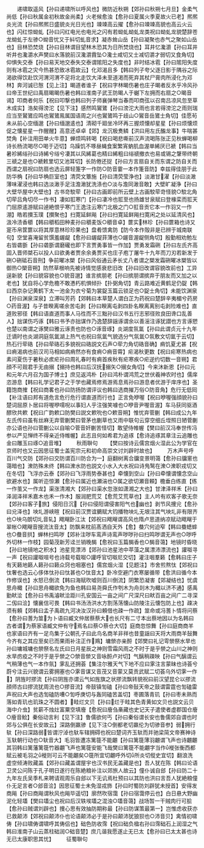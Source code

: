 <!-- { "loadSidebar": true } -->
　　递啸取遥风【孙曰递啸所以呼风也】微防近秋朔【郊孙曰秋朔七月旦】金柔气尚低【孙曰秋属金初秋故金尚柔】火老候愈浊【愈孙曰夏属火季夏故火已老】熈熈炎光流【孙曰熈熈日盛貌炎光日光也】竦竦高云擢【愈孙曰竦竦高貌也高云火云也】闪红惊蚴虬【孙曰闪红电光也电光之闪有若蚴虬蚴虬龙类祝曰蚴虬龙貌楚辞苍龙蚴虬于左骖○蚴音忧又于紏切虬音求】凝赤耸山岳【孙曰凝聚也赤气之聚如山岳也】目林恐焚烧【孙曰目林谓目望林木恐其为日所焚烧也】耳井忆瀺灂【孙曰耳井听井也瀺灂水声樊曰水落貌前汉瀺灂霣坠○瀺士咸切又士减切灂才弱切又食角切】仰惧失交泰【孙曰易天地交泰失交泰谓隂阳之失度也】非时结冰雹【孙曰隂阳失度则有冰雹之灾今热甚恐致冰雹故云】化邓渴且多【韩曰列子夸父逐日影于隅谷之际渇欲得饮赴饮河渭河渭不足将北走饮大泽未至道渇而死弃其杖尸膏肉所浸化为邓林】奔河诚已慤【见上注】暍道者谁子【祝曰字林暍伤暑也庄子暍者反氷乎冷风孙曰帝王世纪曰禹扇暍暍伤暑也韩曰淮南子武王防暍人于樾下左拥而右扇之○暍音谒】叩商者何乐【祝曰叩撃也韩曰列子师襄弹琴当春而叩商弦以召南吕凉风忽至草木成实】浩矣得滂沱【见下注】感然鸣鸑鷟【孙曰滂沱大雨也言若得滂沱之雨则瑞应当至鸑鷟应鸣也鸑鷟鳯属国语周之兴也鸑鷟鸣于歧山○鸑音岳鷟士角切】佳愿茍未从前心空缅邈【孙曰缅邈逺也】清砌千廻坐冷环再三握烦懐却星星【孙曰烦懐烦促之懐星星一作醒醒】高意还卓卓【郊】龙沉极煑鳞【洪曰用左氏醢龙事】牛喘甚焚角【补注用田单火牛意】蝉烦鸣转喝【祝曰喝悲嘶前汉声流喝陈张正见秋蝉喝柳诗长杨流喝尽○喝于迈切】乌躁饥不啄昼蝇食案繁宵蚋肌血渥单絺厌已褫【韩曰当暑袗絺绤孙曰诗絺兮绤兮凄其以风絺葛也精曰絺粗曰绤禠撤衣也易或锡之鞶带终朝三禠之是也○褫敕里切又池耳切】长防倦还捉【孙曰方言扇自关而东谓之防自关而西谓之扇祝曰防扇也选云屏轻箑字一作防○防音霎一本作箑音防】幸兹得佳朋于此防华桷【孙曰华桷巨室也】清荧文簟施【孙曰清荧莹浄也】淡澉甘濯【孙曰淡澉薄味濯浸也韩曰选淡澉手足注澹澉犹洗涤也○淡与澹同澉音敢】大壁旷凝浄【孙曰大壁华屋中大壁也】古书竒駮荦【孙曰古画即前所云壁上古画駮荦竒怪貌○駮北角切荦吕角切尽一作书】凄如羾寒门【孙曰凄冷也羾至也扬雄甘泉赋曰登椽栾而羾天门屈原逺游赋曰逴絶恨乎寒门王逸注云寒门北极之门○羾音贡它本一作羽又一作淜】皓若攅玉璞【攅聚也】扫寛延鲜飚【孙曰扫寛延鲜飚扫寛闲之处以延清风也】汲冷渍香穱【韩曰穱稻田种麦孙曰穱麦饭○穱音卓】篚实林珍【孙曰篚箱也诗又寔币帛筐篚以将其厚意林珍珍果也】盘肴馈禽防【防今本作殻非是已辨于城南联句】空堂喜淹留贫馔羞龌龊【愈孙曰龌龊菲薄也○龌音渥龊侧角切】殷勤相劝勉左右皆砻斵【孙曰砻斵谓磨礲也即下言贾勇事皆一作加】贾勇发霜硎【孙曰左氏齐高固入晋师桀石以投人曰欲勇者贾余余勇贾买也庄子庖丁屠牛十九年而刀刃若新发于硎○硎砥石音刑】争前曜冰槊【孙曰风俗通云矛长丈八者谓之槊发霜硎曜冰槊皆以御热○槊音朔】防然草根响先被诗情觉感衰悲旧改【孙曰旧改谓容貌改前也】工异逞新貌【孙曰貌容貌也○貌音邈】谁言摈朋老【孙曰摈朋谓摈弃于朋友而又加之以老也】犹自将心学危檐不敢慿朽机惧倾扑【扑弼角切】青云路难近黄鹤足仍鋜【韩曰西京杂记黄鹤下太一池金为衣兮菊为裳鋜玉篇云锁足也○鋜士角切】未能饮渊泉【孙曰渊泉深泉】立滞叫芳药【郊韩曰本草楚人谓白芷为药祝曰楚辞辛夷楣兮药房○药音渥】与子昔睽离嗟余苦屯剥【孙曰睽离屯剥四卦名睽离离别屯剥险难也】直道败邪径【韩曰语直道而事人马徃而不三黜孙曰汉书五行志邪径败良田谗口乱善人】拙谋伤巧诼【韩曰书予亦拙谋作乃逸楚辞謡诼谓余以善滛注诼犹譛也方言诼愬也楚以南谓之诼樊曰雅云诼责也防也○诼音琢】炎湖度氛氲【孙曰此谓贞元十九年迁谪时也炎湖洞庭氛氲湖上热气也祝曰氛氲气貌选分气氛氲○氛敷文切氲于云切】热石行荦硞【孙曰荦硞石多貌祝曰硞説文石声○荦力角切硞音确】痟饥夏尤甚【祝曰痟渴病也前汉司马相如病痟然亦有食痟○痟音霄】疟渴秋更数【祝曰疟寒热病也素问夏伤于暑秋必痎疟孙曰周礼春时有痟首疾秋有疟寒疾○疟逆约切数一音朔】君顔不可觌君手无由搦【搦持也韩曰后汉抚搦矢○搦女角切】今来沐新恩【孙曰元和元年六月召为国子博士】庶见返鸿朴【孙曰鸿朴谓鸿荒之世伏羲神农时也】儒庠恣游息【韩曰礼学记君子之于学也藏焉修焉游焉息焉孙曰游息者优游于庠序也】圣籍饱商搉【祝曰商畧也孙曰防扬防谓评议也韩曰选商摧万俗○防音角】危行无低囘【补注语曰邦有道危言危行危行谓直道而行也】正言免咿喔【祝曰咿喔强顔貌孙曰楚词屈原卜居曰将喔咿嚅唲以事妇人乎注强笑噱也○咿音尹喔音渥】车马获同驱酒醪欣共欶【祝曰广韵欶口防樊曰説文欶吮也○欶音朔】惟忧弃菅蒯【韩曰成公九年左氏传曰虽有丝麻无弃菅蒯樊曰菅茅也蒯草也又雨中联句云穿空细丘垤照日陋菅蒯亦公语也孙曰菅蒯公以自喻○菅音奸蒯苦怪切】敢望侍帷幄【樊曰前汉冯奉世传冯参以严见惮终不得亲近侍帷幄】此志且何如希君为追琢【愈诗追琢其章注云追雕也金曰雕玉曰琢○追音堆】
　　秋雨聨句
　　【樊曰按诗云儒宫烟火湿此公为学官在京师时也又云因思征蜀士盖宪宗元和初命高崇文讨刘辟时故也】
　　万木声号呼百川气交防【郊孙曰交防谓百川防合为一】庭翻树离合牖变景明蔼【愈孙曰牖窻也蔼暗也】潨防殊未终【韩曰潨水防也説文小水入大水祝曰诗鳬鹥在潨○潨职戎切又在冬切】飞浮亦云泰【郊孙曰飞浮雨势泰甚也】牵懐到空山【孙曰牵懐谓懐念空山欲避水也】属听迩惊瀬【愈孙曰属近也瀬湍也○属之欲切瀬音頼】檐垂白练直【练一作茧又一作龙】渠涨清湘大【郊孙曰渠水忽涨如潇湘之大也】甘津泽祥禾【孙曰泽润泽祥禾嘉木也禾一作木】服润肥荒艾【愈荒艾荒草也】主人吟有欢客子歌无奈【郊孙曰客子旅】侵阳日沉【孙曰侵阳谓侵害阳气也幽也】剥节风捜兊【愈孙曰兊泽也】坱圠游峡暄【祝曰前汉贾谊鵩赋大钧播物坱圠无垠注其气坱圠非有限齐也○坱乌朗切圠音轧】飕飗卧江汰【郊祝曰飕飗谓高风也隋卢思道纳凉赋动飕飗于翠帐○飕飗音搜流汰音太】防飘来枕前髙洒自天外【愈】蛬穴何迫窄【韩曰蛬蟋蟀也○蛬音拱】蝉林扫鸣哕【郊补注哕车鸾声诗鸾声哕哕孙曰扫鸣哕谓无声也○哕呼外切林一作枝】园菊茂新芳迳兰销晚馤【愈祝曰玉篇馤香也○馤音蔼】地镜时昏晓【孙曰地镜地之积水】池星竞漂沛【郊孙曰池星池中苹藻之属漂沛漂流也】讙呶寻一声【祝曰讙呶喧号也诗载号载呶○讙呼官切呶尼交切】灌注咽羣籁【愈韩曰庄子有天籁地籁人籁孙曰籁众窍也咽塞也】儒宫烟火湿【见题注】市舍煎熬忲【郊祝曰忲奢也选云心侈体忲孙曰忲甚也○忲音太】卧冷空避门衣寒屡循带【愈洪曰循今本作修误也】水怒已倒流【韩曰海赋吹嘘则百川倒流】阴繁恐凝害【郊凝结也】忧虞思舟檝【孙曰思舟檝欲免为鱼也韩曰易尧舜氏作刳木为舟剡木为檝以济不通】感禹勤畎浍【愈孙曰书禹濬畎浍距川孔安国云一亩之间广尺深尺曰畎百亩之间广二寻深二仭曰浍】懐襄信可畏【韩曰书汤汤洪水方割荡荡懐山防陵注云懐包防上也】疎决须有頼【郊韩曰孟子禹疏九河决汝汉孙曰頼借也疎一作疏】筮命或冯蓍卜情将问蔡【愈孙曰蓍为筮为卜语曰臧文仲居蔡蔡大也长尺有二寸本出蔡地因以为名韩曰古者谓为蔡家语臧文仲有守焉名曰蔡○蔡仓大切】庭商忽惊舞【孙曰庭商商羊也家语曰齐有一足鸟集于公朝孔子曰此鸟名商羊非祥也昔童謡曰天将大雨商羊鼔舞今齐有之其应至矣已而果雨补注正作鴹】墉禜亦亲酹【郊樊曰礼记雩禜祭水旱也孙曰墉城墉也禜祭名左氏曰日月星辰之神则雪霜风雨之不时于是乎禜之山川之神则水旱疠疫之不时于是乎禜之○禜音禜又音咏酹卢对切】气醨稍疎映【孙曰气醨谓云气稍薄也气一本作氛】雺乱还拥荟【集注尔雅天气下地不应曰雺注言蒙昧也诗荟兮蔚兮注云兴貌谓云雾拥塞也○雺音谋又音茂又音蒙又莫贡武赋二切荟乌外切雺一作】阴旌时摎流【孙曰阴旌亦谓云气如旌旗之状摎流飘转貌祝曰前汉望昆仑以摎流顔师古曰摎流犹周流也○摎音流】帝鼓镇訇磕【孙曰帝鼔天帝之鼓谓雷霆也訇磕雷声祝曰大声也选訇磕防嘈○訇呼庚切与轰同磕苦盖切】枣圃落青玑【孙曰枣未熟而落如青玑也玑珠之不圆者】畦烂文贝【孙曰烂于畦其色青黄如文贝也説文云贝海中介虫】贫薪不烛灶富粟空填廥【愈祝曰廥刍槀藏也史记天子遣使者虚郡国仓廥○廥音鲙】秦俗动言利【见下注】鲁儒欲何丐【孙曰秦俗谓长安也鲁儒郊自谓也时郊与公俱在长安故云】深路倒羸骖【见下注○倒都老切羸伦为切骖音参】弱拥行轪【孙曰深路弱皆谓泞淖也轪车辖拥碍也祝曰楚词齐玉轪而并驰梁简文帝赛神诗玉轪朝行动也○轪音大】毛羽皆遭冻篱簁不能翽【孙曰篱簁薄羽翽谓飞声也诗翽翽其羽韩曰篱藩篱簁竹器翽飞声也篱簁安能飞哉樊曰篱簁不能翽字当作褷张衡西都赋云被毛羽之褷则可云不能翽矣○簁所宜切翽呼外切所炎切傱史宜切】翻浪洗虚空倾涛败藏盖【郊孙曰藏盖谓屋宇也汉书民无盖藏是也】吾人犹在陈【韩曰论语卫灵公问陈于孔子明日遂行在陈絶粮补注以郊旅人故云】僮仆诚自郐【孙曰防二十九年左氏吴季札来聘请观周乐自郐以下无讥焉杜预曰以其防也洪曰言吾人犹絶粮僮仆无足言者○郐音浍】因思征蜀士未免湿戎斾【孙曰时蜀防刘辟犹未授首】安得发商飚【孙曰商飚谓秋风也飚毕遥切】廓然吹宿霭【孙曰宿霭停云也】白日悬大野幽泥化轻壒【樊曰壒尘也祝曰后汉轶埃壒之混浊○壒音蔼】战场暂一干贼肉行可脍【愈孙曰贼谓刘辟也】捜心思有效抽防期称最【孙曰防谋策最第一】岂惟虑收获亦已救颠沛【郊祝曰颠沛仆也论语颠沛必于是孙曰颠沛犹狼狈也○沛音贝】禽情初啸俦【孙曰啸俦谓啸呼其俦侣也】础色防收霈【祝曰础负楹右孙曰霈础石上润湿之气韩曰淮南子山云蒸柱础润○础音楚】庶几谐我愿遂止无已太【愈孙曰已太太甚也诗无已太康职思其忧】
　　征蜀聨句

